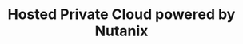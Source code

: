 ---
title: 'Hosted Private Cloud powered by Nutanix'
slug: nutanix
excerpt: 'Découvrez comment utiliser votre cluster Nutanix'
sections: "Premiers pas, Réseau et sécurité, Utilisation avancée, Sauvegardes, Diagnostic, RACI, Plan de Reprise d'Activité"
order: 03
---